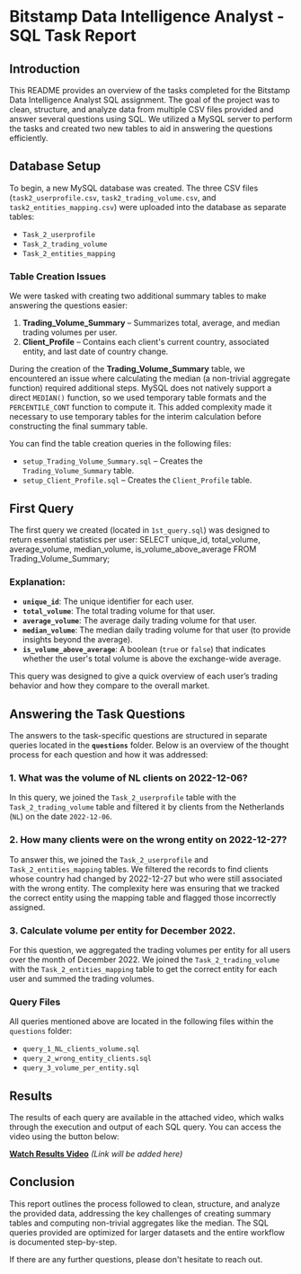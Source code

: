 # Bitstamp Data Intelligence Analyst - SQL Task Report

## Introduction

This README provides an overview of the tasks completed for the Bitstamp Data Intelligence Analyst SQL assignment. The goal of the project was to clean, structure, and analyze data from multiple CSV files provided and answer several questions using SQL. We utilized a MySQL server to perform the tasks and created two new tables to aid in answering the questions efficiently. 

## Database Setup

To begin, a new MySQL database was created. The three CSV files (`task2_userprofile.csv`, `task2_trading_volume.csv`, and `task2_entities_mapping.csv`) were uploaded into the database as separate tables:
- `Task_2_userprofile`
- `Task_2_trading_volume`
- `Task_2_entities_mapping`

### Table Creation Issues

We were tasked with creating two additional summary tables to make answering the questions easier:
1. **Trading_Volume_Summary** – Summarizes total, average, and median trading volumes per user.
2. **Client_Profile** – Contains each client's current country, associated entity, and last date of country change.

During the creation of the **Trading_Volume_Summary** table, we encountered an issue where calculating the median (a non-trivial aggregate function) required additional steps. MySQL does not natively support a direct `MEDIAN()` function, so we used temporary table formats and the `PERCENTILE_CONT` function to compute it. This added complexity made it necessary to use temporary tables for the interim calculation before constructing the final summary table.

You can find the table creation queries in the following files:
- `setup_Trading_Volume_Summary.sql` – Creates the `Trading_Volume_Summary` table.
- `setup_Client_Profile.sql` – Creates the `Client_Profile` table.

## First Query

The first query we created (located in `1st_query.sql`) was designed to return essential statistics per user:
SELECT 
    unique_id,
    total_volume,
    average_volume,
    median_volume,
    is_volume_above_average
FROM 
    Trading_Volume_Summary;

### Explanation:
- **`unique_id`**: The unique identifier for each user.
- **`total_volume`**: The total trading volume for that user.
- **`average_volume`**: The average daily trading volume for that user.
- **`median_volume`**: The median daily trading volume for that user (to provide insights beyond the average).
- **`is_volume_above_average`**: A boolean (`true` or `false`) that indicates whether the user's total volume is above the exchange-wide average.

This query was designed to give a quick overview of each user’s trading behavior and how they compare to the overall market.

## Answering the Task Questions

The answers to the task-specific questions are structured in separate queries located in the **`questions`** folder. Below is an overview of the thought process for each question and how it was addressed:

### 1. What was the volume of NL clients on 2022-12-06?

In this query, we joined the `Task_2_userprofile` table with the `Task_2_trading_volume` table and filtered it by clients from the Netherlands (`NL`) on the date `2022-12-06`.

### 2. How many clients were on the wrong entity on 2022-12-27?

To answer this, we joined the `Task_2_userprofile` and `Task_2_entities_mapping` tables. We filtered the records to find clients whose country had changed by 2022-12-27 but who were still associated with the wrong entity. The complexity here was ensuring that we tracked the correct entity using the mapping table and flagged those incorrectly assigned.

### 3. Calculate volume per entity for December 2022.

For this question, we aggregated the trading volumes per entity for all users over the month of December 2022. We joined the `Task_2_trading_volume` with the `Task_2_entities_mapping` table to get the correct entity for each user and summed the trading volumes.

### Query Files

All queries mentioned above are located in the following files within the `questions` folder:
- `query_1_NL_clients_volume.sql`
- `query_2_wrong_entity_clients.sql`
- `query_3_volume_per_entity.sql`

## Results

The results of each query are available in the attached video, which walks through the execution and output of each SQL query. You can access the video using the button below:

[**Watch Results Video**](#) *(Link will be added here)*

## Conclusion

This report outlines the process followed to clean, structure, and analyze the provided data, addressing the key challenges of creating summary tables and computing non-trivial aggregates like the median. The SQL queries provided are optimized for larger datasets and the entire workflow is documented step-by-step.

If there are any further questions, please don't hesitate to reach out.